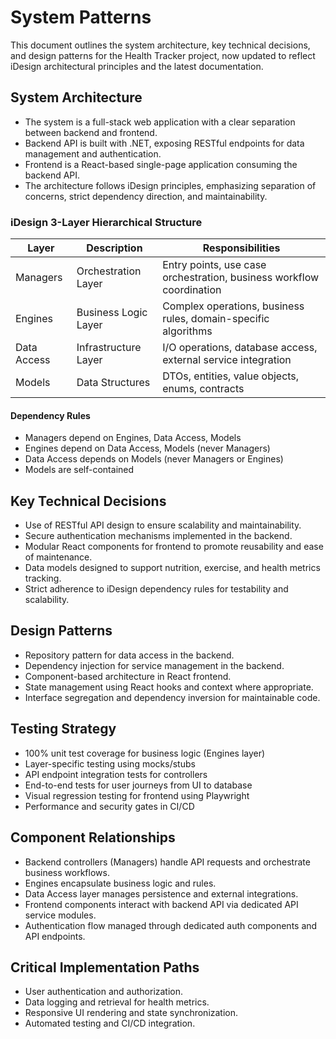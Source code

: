 # System Patterns

This document outlines the system architecture, key technical decisions, and design patterns for the Health Tracker project, now updated to reflect iDesign architectural principles and the latest documentation.

## System Architecture
- The system is a full-stack web application with a clear separation between backend and frontend.
- Backend API is built with .NET, exposing RESTful endpoints for data management and authentication.
- Frontend is a React-based single-page application consuming the backend API.
- The architecture follows iDesign principles, emphasizing separation of concerns, strict dependency direction, and maintainability.

### iDesign 3-Layer Hierarchical Structure

| Layer           | Description              | Responsibilities                                                     |
| --------------- | ------------------------ | -------------------------------------------------------------------- |
| Managers        | Orchestration Layer      | Entry points, use case orchestration, business workflow coordination |
| Engines         | Business Logic Layer     | Complex operations, business rules, domain-specific algorithms       |
| Data Access     | Infrastructure Layer     | I/O operations, database access, external service integration        |
| Models          | Data Structures          | DTOs, entities, value objects, enums, contracts                      |

#### Dependency Rules
- Managers depend on Engines, Data Access, Models
- Engines depend on Data Access, Models (never Managers)
- Data Access depends on Models (never Managers or Engines)
- Models are self-contained

## Key Technical Decisions
- Use of RESTful API design to ensure scalability and maintainability.
- Secure authentication mechanisms implemented in the backend.
- Modular React components for frontend to promote reusability and ease of maintenance.
- Data models designed to support nutrition, exercise, and health metrics tracking.
- Strict adherence to iDesign dependency rules for testability and scalability.

## Design Patterns
- Repository pattern for data access in the backend.
- Dependency injection for service management in the backend.
- Component-based architecture in React frontend.
- State management using React hooks and context where appropriate.
- Interface segregation and dependency inversion for maintainable code.

## Testing Strategy

- 100% unit test coverage for business logic (Engines layer)
- Layer-specific testing using mocks/stubs
- API endpoint integration tests for controllers
- End-to-end tests for user journeys from UI to database
- Visual regression testing for frontend using Playwright
- Performance and security gates in CI/CD

## Component Relationships
- Backend controllers (Managers) handle API requests and orchestrate business workflows.
- Engines encapsulate business logic and rules.
- Data Access layer manages persistence and external integrations.
- Frontend components interact with backend API via dedicated API service modules.
- Authentication flow managed through dedicated auth components and API endpoints.

## Critical Implementation Paths
- User authentication and authorization.
- Data logging and retrieval for health metrics.
- Responsive UI rendering and state synchronization.
- Automated testing and CI/CD integration.
